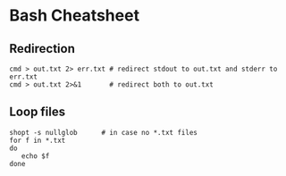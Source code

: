 # Bash Cheatsheet
## Redirection
```
cmd > out.txt 2> err.txt # redirect stdout to out.txt and stderr to err.txt
cmd > out.txt 2>&1       # redirect both to out.txt
```

## Loop files
```
shopt -s nullglob      # in case no *.txt files 
for f in *.txt
do
   echo $f
done
```
